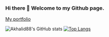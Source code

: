 ### Hi there 👋 Welcome to my Github page.

[My portfolio](https://akhalid88.github.io/port-of-folio/)
<!--
**akhalid88/akhalid88** is a ✨ _special_ ✨ repository because its `README.md` (this file) appears on your GitHub profile.

Here are some ideas to get you started:

- 🔭 I’m currently working on ...
- 🌱 I’m currently learning ...
- 👯 I’m looking to collaborate on ...
- 🤔 I’m looking for help with ...
- 💬 Ask me about ...
- 📫 How to reach me: ...
- 😄 Pronouns: ...
- ⚡ Fun fact: ...
-->

![Akhalid88's GitHub stats](https://github-readme-stats.vercel.app/api?username=akhalid88&show_icons=true&theme=merko)
[![Top Langs](https://github-readme-stats.vercel.app/api/top-langs/?username=akhalid88&layout=compact)](https://github.com/akhalid88/github-readme-stats)

